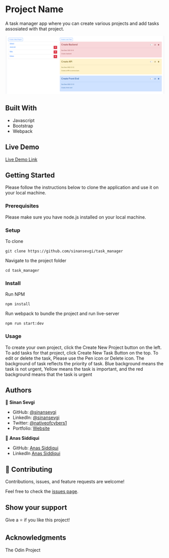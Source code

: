 # Project Name

A task manager app where you can create various projects and add tasks assosiated with that project. 

![screenshot](./screen.png)

## Built With

- Javascript
- Bootstrap
- Webpack

## Live Demo

[Live Demo Link](https://sinansevgi.github.io/task_manager)


## Getting Started

Please follow the instructions below to clone the application and use it on your local machine.

### Prerequisites
Please make sure you have node.js installed on your local machine. 

### Setup

To clone
```
git clone https://github.com/sinansevgi/task_manager
```
Navigate to the project folder
```
cd task_manager
```

### Install

Run NPM
```
npm install
```
Run webpack to bundle the project and run live-server
```
npm run start:dev
```

### Usage

To create your own project, click the Create New Project button on the left. To add tasks for that project, click Create New Task Button on the top. To edit or delete the task, Please use the Pen icon or Delete icon. The background of task reflects the priority of task. Blue background means the task is not urgent, Yellow means the task is important, and the red background means that the task is urgent

## Authors
👤 **Sinan Sevgi**
- GitHub: [@sinansevgi](https://github.com/sinansevgi)
- LinkedIn: [@sinansevgi](https://www.linkedin.com/in/sinansevgi/)
- Twitter: [@nativeofcybers1](https://twitter.com/nativeofcybers1)
- Portfolio: [Website](https://sinansevgi.com)

👤 **Anas Siddiqui**

- GitHub: [Anas Siddiqui](https://github.com/smcommits)
- LinkedIn [Anas Siddiqui](https://www.linkedin.com/in/sm-anas/)


## 🤝 Contributing

Contributions, issues, and feature requests are welcome!

Feel free to check the [issues page](issues/).

## Show your support

Give a ⭐️ if you like this project!

## Acknowledgments

The Odin Project
